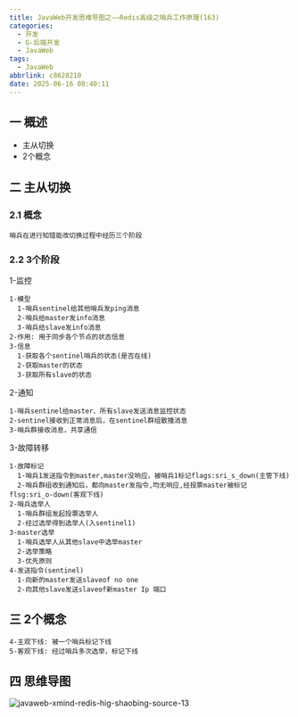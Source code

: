 ```yaml
---
title: JavaWeb开发思维导图之——Redis高级之哨兵工作原理(163)
categories:
  - 开发
  - G-后端开发
  - JavaWeb
tags:
  - JavaWeb
abbrlink: c8628210
date: 2025-06-16 08:40:11
---
```

## 一 概述

* 主从切换
* 2个概念

<!--more-->

## 二 主从切换

### 2.1 概念

```
哨兵在进行知错能改切换过程中经历三个阶段
```

### 2.2 3个阶段

1-监控

```
1-模型
  1-哨兵sentinel给其他哨兵发ping消息
  2-哨兵给master发info消息
  3-哨兵给slave发info消息
2-作用: 用于同步各个节点的状态信息
3-信息
  1-获取各个sentinel哨兵的状态(是否在线)
  2-获取master的状态
  3-获取所有slave的状态
```

2-通知

```
1-哨兵sentinel给master、所有slave发送消息监控状态
2-sentinel接收到正常消息后，在sentinel群组散播消息
3-哨兵群接收消息，共享通信
```

3-故障转移

```
1-故障标记
  1-哨兵1发送指令到master,master没响应，被哨兵1标记flags:sri_s_down(主管下线)
  2-哨兵群组收到通知后，都向master发指令,均无响应,经投票master被标记flsg:sri_o-down(客观下线)
2-哨兵选举人
  1-哨兵群组发起投票选举人
  2-经过选举得到选举人(入sentinel1)
3-master选举
  1-哨兵选举人从其他slave中选举master
  2-选举策略
  3-优先原则
4-发送指令(sentinel)
  1-向新的master发送slaveof no one
  2-向其他slave发送slaveof新master Ip 端口
```

## 三 2个概念

```
4-主观下线: 被一个哨兵标记下线
5-客观下线: 经过哨兵多次选举，标记下线
```


## 四 思维导图

![javaweb-xmind-redis-hig-shaobing-source-13][1]



[1]:https://cdn.jsdelivr.net/gh/PGzxc/CDN/blog-java/javaweb-xmind-redis-hig-shaobing-source-13.png